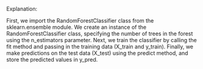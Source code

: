 Explanation:

First, we import the RandomForestClassifier class from the sklearn.ensemble module.
We create an instance of the RandomForestClassifier class, specifying the number of trees in the forest using the n_estimators parameter.
Next, we train the classifier by calling the fit method and passing in the training data (X_train and y_train).
Finally, we make predictions on the test data (X_test) using the predict method, and store the predicted values in y_pred.
